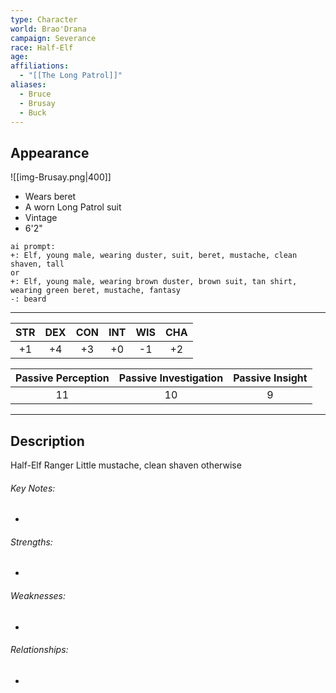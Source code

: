 ```yaml
---
type: Character
world: Brao'Drana
campaign: Severance
race: Half-Elf
age: 
affiliations:
  - "[[The Long Patrol]]"
aliases:
  - Bruce
  - Brusay
  - Buck
---
```

## Appearance
![[img-Brusay.png|400]]
- Wears beret
- A worn Long Patrol suit
- Vintage
- 6'2"

```
ai prompt:
+: Elf, young male, wearing duster, suit, beret, mustache, clean shaven, tall
or
+: Elf, young male, wearing brown duster, brown suit, tan shirt, wearing green beret, mustache, fantasy
-: beard
```
---

| STR | DEX | CON | INT | WIS | CHA |
| :-: | :-: | :-: | :-: | :-: | :-: |
| +1  | +4  | +3  | +0  | -1  | +2  |

| Passive Perception | Passive Investigation | Passive Insight |
| :----------------: | :-------------------: | :-------------: |
|         11         |          10           |        9        |

---

## Description
Half-Elf Ranger
Little mustache, clean shaven otherwise

###### Key Notes:
- 

###### Strengths:
- 

###### Weaknesses:
- 

###### Relationships:
- 